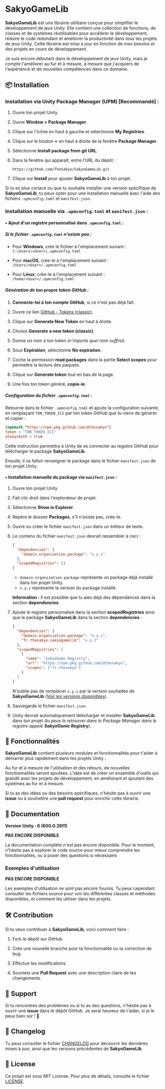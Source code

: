 # SakyoGameLib

**SakyoGameLib** est une librairie utilitaire conçue pour simplifier le développement de jeux Unity. Elle contient une collection de fonctions, de classes et de systèmes réutilisables pour accélérer le développement, réduire le code redondant et améliorer la productivité dans tous tes projets de jeux Unity. Cette librairie est mise à jour en fonction de mes besoins et des projets en cours de développement.

Je suis encore débutant dans le développement de jeux Unity, mais je compte l'améliorer au fur et à mesure, à mesure que j'acquiers de l'expérience et de nouvelles compétences dans ce domaine.

## 📦 Installation

### Installation via Unity Package Manager (UPM) [**Recommandé**] :

1. Ouvre ton projet Unity.

2. Ouvre **Window > Package Manager**.

3. Clique sur l'icône en haut à gauche et sélectionne **My Registries**.

4. Clique sur le bouton **+** en haut à droite de la fenêtre **Package Manager**.

5. Sélectionne **Install package from git URL**.

6. Dans la fenêtre qui apparaît, entre l'URL du dépôt :  

   `https://github.com/TheSakyo/SakyoGameLib.git`
7. Clique sur **Install** pour ajouter **SakyoGameLib** à ton projet.

Si tu es plus coriace ou que tu souhaite installer une version spécifique de **SakyoGameLib**, 
tu peux opter pour une installation manuelle avec l'aide des fichiers `.upmconfig.toml` et  `manifest.json`.

### Installation manuelle via `.upmconfig.toml` et `manifest.json` :

#### • Ajout d'un registre personnalisé dans **`.upmconfig.toml`** :

##### Si le fichier `.upmconfig.toml` n'existe pas :

- Pour **Windows**, crée le fichier à l'emplacement suivant :  
  `C:\Users\<User>\.upmconfig.toml`

- Pour **macOS**, crée-le à l'emplacement suivant :  
  `/Users/<User>/.upmconfig.toml`

- Pour **Linux**, crée-le à l'emplacement suivant :  
  `/home/<User>/.upmconfig.toml`

##### Génération de ton **propre token** GitHub :

1. **Connecte-toi à ton compte GitHub**, si ce n'est pas déjà fait.

2. Ouvre ce lien [GitHub - Tokens (classic)](https://github.com/settings/tokens).

3.  Clique sur **Generate New Token** en haut à droite.

4. Choisis **Generate a new token (classic)**.

5. Donne un nom à ton token *(n'importe quel nom suffira)*.

6. Sous **Expiration**, sélectionne **No expiration**.

7. Coche la permission **read:packages** dans la partie **Select scopes** pour permettre la lecture des paquets.

8. Clique sur **Generate token** tout en bas de la page. 

9. Une fois ton token généré, **copie-le**.

##### Configuration du fichier **`.upmconfig.toml`** :

Retourne dans le fichier `.upmconfig.toml` et ajoute la configuration suivante, en remplaçant `TON_TOKEN_ICI` par ton token GitHub que tu viens de générer et copier :

```toml
[npmAuth."https://npm.pkg.github.com/@thesakyo"] 
token = "TON_TOKEN_ICI" 
alwaysAuth = true
```
   
Cette instruction permettra à Unity de se connecter au registre GitHub pour télécharger le package **SakyoGameLib**.

Ensuite, il va falloir renseigner le package dans le fichier `manifest.json` de ton projet Unity.

#### • Installation manuelle du package via `manifest.json` :

1. Ouvre ton projet Unity.

2. Fait clic droit dans l'explorateur de projet. 

3. Sélectionne **Show in Explorer**.

4. Repère le dossier **Packages**, s'il n'existe pas, crée-le.

5. Ouvre ou créer le fichier `manifest.json` dans un éditeur de texte.

6. Le contenu du fichier `manifest.json` devrait ressembler à ceci :

    ```json
    {
      "dependencies": {
        "domain.organization.package": "x.y.z"
      },
      "scopedRegistries": []
    }
    ````
    - `domain.organization.package` représente un package déjà installé dans ton projet Unity.
    - `x.y.z` représente la version du package installé.

    **Information :** Il est possible que tu aies déjà des dépendances dans la section **dependencies**.

7. Ajoute le registre personnalisé dans la section **scopedRegistries** ainsi que le package **SakyoGameLib** dans la section **dependencies** :

    ```json
    {
      "dependencies": {
        "domain.organization.package": "x.y.z", 
        "fr.thesakyo.sakyogamelib": "x.y.z" 
      },
      "scopedRegistries": [
        {
          "name": "SakyoGame Registry",
          "url": "https://npm.pkg.github.com/@thesakyo",
          "scopes": ["fr.thesakyo"]
        }
      ]
    }
    ```
   N'oublie pas de remplacer `x.y.z` par la version souhaitée de **SakyoGameLib** *([Voir les versions disponibles](https://github.com/TheSakyo/SakyoGameLib/pkgs/npm/fr.thesakyo.sakyogamelib/versions))*.

8. Sauvegarde le fichier `manifest.json`.

9. Unity devrait automatiquement télécharger et installer **SakyoGameLib** dans ton projet *(tu peux le retrouver dans le Package Manager dans le registre appelé **SakyoGame Registry**)*.

## 🚀 Fonctionnalités

**SakyoGameLib** contient plusieurs modules et fonctionnalités pour t'aider à démarrer plus rapidement dans tes projets Unity :

Au fur et à mesure de l'utilisation et des retours, de nouvelles fonctionnalités seront ajoutées. L'idée est de créer un ensemble d'outils qui grandit avec les projets de développement, en améliorant et ajoutant des systèmes au fur et à mesure.

Si tu as des idées ou des besoins spécifiques, n'hésite pas à ouvrir une **issue** ou à soumettre une **pull request** pour enrichir cette librairie.

## 📖 Documentation

**Version Unity : 6 (600.0.26f1)**

**PAS ENCORE DISPONIBLE**

La documentation complète n'est pas encore disponible. Pour le moment, n'hésite pas à explorer le code source pour mieux comprendre les fonctionnalités, ou à poser des questions si nécessaire.

### Exemples d'utilisation

**PAS ENCORE DISPONIBLE**

Les exemples d'utilisation ne sont pas encore fournis. Tu peux cependant consulter les fichiers source pour voir les différentes classes et méthodes disponibles, et comment les utiliser dans tes projets.

## 🛠️ Contribution

Si tu veux contribuer à **SakyoGameLib**, voici comment faire :

1. Fork le dépôt sur GitHub.

2. Crée une nouvelle branche pour ta fonctionnalité ou ta correction de bug.

3. Effectue tes modifications.

4. Soumets une **Pull Request** avec une description claire de tes changements.

## 💬 Support

Si tu rencontres des problèmes ou si tu as des questions, n'hésite pas à ouvrir une **issue** dans le dépôt GitHub. Je serai heureux de t'aider, si je le peux bien sûr ! 🙂

## 📝 Changelog

Tu peux consulter le fichier [CHANGELOG](./CHANGELOG.md) pour découvrir les dernières mises à jour, ainsi que les versions précédentes de **SakyoGameLib**.

## 📜 License

Ce projet est sous MIT License. Pour plus de détails, consulte le fichier [LICENSE](./LICENSE).
